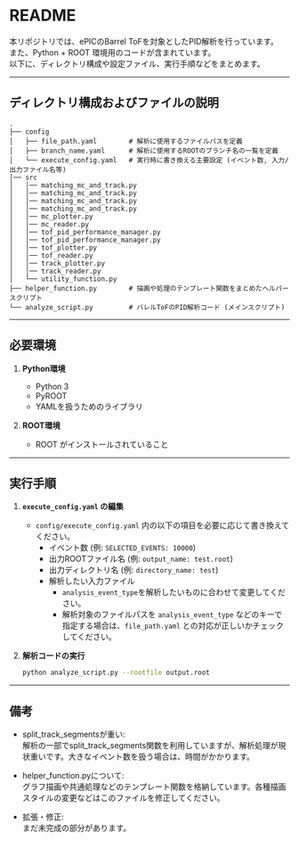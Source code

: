 # README

本リポジトリでは、ePICのBarrel ToFを対象としたPID解析を行っています。  
また、Python + ROOT 環境用のコードが含まれています。  
以下に、ディレクトリ構成や設定ファイル、実行手順などをまとめます。

---

## ディレクトリ構成およびファイルの説明

```
.
├── config
│   ├── file_path.yaml        # 解析に使用するファイルパスを定義
│   ├── branch_name.yaml      # 解析に使用するROOTのブランチ名の一覧を定義
│   └── execute_config.yaml   # 実行時に書き換える主要設定 (イベント数, 入力/出力ファイル名等)
│── src
│   │── matching_mc_and_track.py
│   │── matching_mc_and_track.py
│   │── matching_mc_and_track.py
│   │── matching_mc_and_track.py
│   │── mc_plotter.py
│   │── mc_reader.py
│   │── tof_pid_performance_manager.py
│   │── tof_pid_performance_manager.py
│   │── tof_plotter.py
│   │── tof_reader.py
│   │── track_plotter.py
│   │── track_reader.py
│   └── utility_function.py
├── helper_function.py        # 描画や処理のテンプレート関数をまとめたヘルパースクリプト
└── analyze_script.py         # バレルToFのPID解析コード (メインスクリプト)

```
---

## 必要環境
1. **Python環境**  
   - Python 3  
   - PyROOT
   - YAMLを扱うためのライブラリ
     
2. **ROOT環境**  
   - ROOT がインストールされていること
     
---

## 実行手順
1. **`execute_config.yaml` の編集**  
   - `config/execute_config.yaml` 内の以下の項目を必要に応じて書き換えてください。
     - イベント数 (例: `SELECTED_EVENTS: 10000`)
     - 出力ROOTファイル名 (例: `output_name: test.root`)
     - 出力ディレクトリ名 (例: `directory_name: test`)
     - 解析したい入力ファイル
       - `analysis_event_type`を解析したいものに合わせて変更してください。    
       - 解析対象のファイルパスを `analysis_event_type` などのキーで指定する場合は、`file_path.yaml` との対応が正しいかチェックしてください。
          
2. **解析コードの実行**  
   ```bash
   python analyze_script.py --rootfile output.root
   ```
   
---

## 備考
* split_track_segmentsが重い:  
解析の一部でsplit_track_segments関数を利用していますが、解析処理が現状重いです。大きなイベント数を扱う場合は、時間がかかります。

* helper_function.pyについて:  
グラフ描画や共通処理などのテンプレート関数を格納しています。各種描画スタイルの変更などはこのファイルを修正してください。

* 拡張・修正:  
まだ未完成の部分があります。

